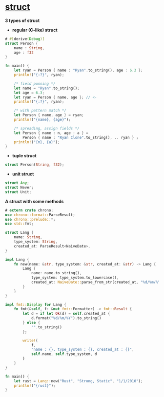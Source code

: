 # [struct](https://doc.rust-lang.org/std/keyword.struct.html#:~:text=Unit%20structs%20are%20most%20commonly,store%20any%20data%20inside%20it.)

__3 types of struct__
- __regular (C-like) struct__
```rust
# #[derive(Debug)]
struct Person {
    name : String,
    age : f32
}

fn main() {
    let ryan = Person { name : "Ryan".to_string(), age : 6.3 };
    println!("{:?}", ryan);

    /* field punning */
    let name = "Ryan".to_string();
    let age = 6.3;
    let ryan = Person { name, age }; // <-
    println!("{:?}", ryan);

    /* with pattern match */
    let Person { name, age } = ryan;
    println!("{name}, {age}");

    /* spreading, assign fields */
    let Person { name : n, age : a } = 
        Person { name : "Ryan Clone".to_string(), .. ryan } ;
    println!("{n}, {a}");
}
```
- __tuple struct__
```rust
struct Person(String, f32);
```
- __unit struct__
```rust
struct Any;
struct Never;
struct Unit;
```

__A struct with some methods__
```rust
# extern crate chrono;
use chrono::format::ParseResult;
use chrono::prelude::*;
use std::fmt;

struct Lang {
    name: String,
    type_system: String,
    created_at: ParseResult<NaiveDate>,
}

impl Lang {
    fn new(name: &str, type_system: &str, created_at: &str) -> Lang {
        Lang {
            name: name.to_string(),
            type_system: type_system.to_lowercase(),
            created_at: NaiveDate::parse_from_str(created_at, "%d/%m/%Y"),
        }
    }
}

impl fmt::Display for Lang {
    fn fmt(&self, f: &mut fmt::Formatter) -> fmt::Result {
        let d = if let Ok(d) = self.created_at {
            d.format("%d/%m/%Y").to_string()
        } else {
            "".to_string()
        };

        write!(
            f,
            "name : {}, type_system : {}, created_at : {}",
            self.name, self.type_system, d
        )
    }
}

fn main() {
    let rust = Lang::new("Rust", "Strong, Static", "1/1/2010");
    println!("{rust}");
}
```
